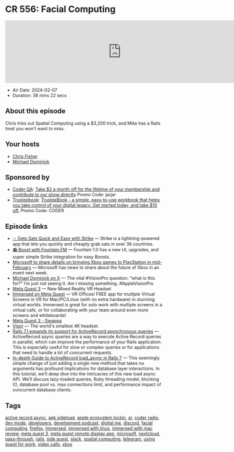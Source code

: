 # CR 556: Facial Computing

<iframe src="https://player.fireside.fm/v2/MLf2ZzhC+oO6uXb08?theme=dark" width="740" height="200" frameborder="0" scrolling="no"></iframe>

* Air Date: 2024-02-07
* Duration: 38 mins 22 secs

## About this episode

Chris tries out Spatial Computing using a $3,200 trick, and Mike has a Rails treat you won't want to miss.

## Your hosts
* [Chris Fisher](https://coder.show/hosts/chrislas)
* [Michael Dominick](https://coder.show/hosts/michael)

## Sponsored by

  * [Coder QA](https://jupitersignal.memberful.com/checkout?plan=53334&coupon=jarjar): [Take $2 a month off for the lifetime of your membership and contribute to our show directly](https://jupitersignal.memberful.com/checkout?plan=53334&coupon=jarjar) Promo Code: jarjar
  * [Trusteebook](https://trusteebook.com/coder): [TrusteeBook - a simple, easy-to-use workbook that helps you take control of your digital legacy. Get started today, and take $10 off.](https://trusteebook.com/coder) Promo Code: CODER



## Episode links

  * [💥 Gets Sats Quick and Easy with Strike](https://strike.me/ "💥 Gets Sats Quick and Easy with Strike") — Strike is a lightning-powered app that lets you quickly and cheaply grab sats in over 36 countries.
  * [📻 Boost with Fountain.FM](https://www.fountain.fm/ "📻 Boost with Fountain.FM") — Fountain 1.0 has a new UI, upgrades, and super simple Strike integration for easy Boosts.
  * [Microsoft to share details on bringing Xbox games to PlayStation in mid-February](https://www.theverge.com/2024/2/5/24062058/microsoft-xbox-playstation-games-announcement "Microsoft to share details on bringing Xbox games to PlayStation in mid-February") — Microsoft has news to share about the future of Xbox in an event next week.
  * [Michael Dominick on X](https://twitter.com/dominucco/status/1754514958564352083 "Michael Dominick on X") — The vital #VisionPro question: “what is this for?” I’m just not seeing it. Am I missing something. #AppleVisionPro
  * [Meta Quest 3](https://www.meta.com/quest/quest-3/ "Meta Quest 3") — New Mixed Reality VR Headset
  * [Immersed on Meta Quest](https://www.meta.com/experiences/2849273531812512/ "Immersed on Meta Quest") — VR Offices! FREE app for *multiple* Virtual Screens in VR for Mac/PC/Linux (with no extra hardware) in stunning virtual worlds. Immersed is great for solo work with multiple screens in a virtual cafe, or for collaborating with your team around even more screens and whiteboards!
  * [Meta Quest 3 - Swappa](https://swappa.com/listings/meta-quest-3 "Meta Quest 3 - Swappa")
  * [Visor](https://www.visor.com/ "Visor") — The world's smallest 4K headset.
  * [Rails 7.1 expands its support for ActiveRecord asynchronous queries](https://www.shakacode.com/blog/rails-7-1-active-record-api-for-general-async-queries/ "Rails 7.1 expands its support for ActiveRecord asynchronous queries") — ActiveRecord async queries are a way to execute Active Record queries in parallel, which can improve the performance of your Rails application. This is especially useful for slow or complex queries or for applications that need to handle a lot of concurrent requests.
  * [In-depth Guide to ActiveRecord load_async in Rails 7](https://pawelurbanek.com/rails-load-async "In-depth Guide to ActiveRecord load_async in Rails 7") — This seemingly simple change of just adding a single new method that takes no arguments has profound implications for database layer interactions. In this tutorial, we’ll deep dive into the intricacies of this new load async API. We’ll discuss lazy-loaded queries, Ruby threading model, blocking IO, database pool vs. max connections limit, and performance impact of concurrent database clients.



## Tags

[active record async](https://coder.show/tags/active%20record%20async), [apk sideload](https://coder.show/tags/apk%20sideload), [apple ecosystem lockin](https://coder.show/tags/apple%20ecosystem%20lockin), [ar](https://coder.show/tags/ar), [coder radio](https://coder.show/tags/coder%20radio), [dev mode](https://coder.show/tags/dev%20mode), [developers](https://coder.show/tags/developers), [development podcast](https://coder.show/tags/development%20podcast), [digital me](https://coder.show/tags/digital%20me), [discord](https://coder.show/tags/discord), [facial computing](https://coder.show/tags/facial%20computing), [firefox](https://coder.show/tags/firefox), [immersed](https://coder.show/tags/immersed), [immersed with linux](https://coder.show/tags/immersed%20with%20linux), [immersed with mac review](https://coder.show/tags/immersed%20with%20mac%20review), [meta quest 3](https://coder.show/tags/meta%20quest%203), [meta quest remote display app](https://coder.show/tags/meta%20quest%20remote%20display%20app), [microsoft](https://coder.show/tags/microsoft), [nextcloud](https://coder.show/tags/nextcloud), [pass-through](https://coder.show/tags/pass-through), [rails](https://coder.show/tags/rails), [side quest](https://coder.show/tags/side%20quest), [slack](https://coder.show/tags/slack), [spatial computing](https://coder.show/tags/spatial%20computing), [telegram](https://coder.show/tags/telegram), [using quest for work](https://coder.show/tags/using%20quest%20for%20work), [video calls](https://coder.show/tags/video%20calls), [xbox](https://coder.show/tags/xbox)